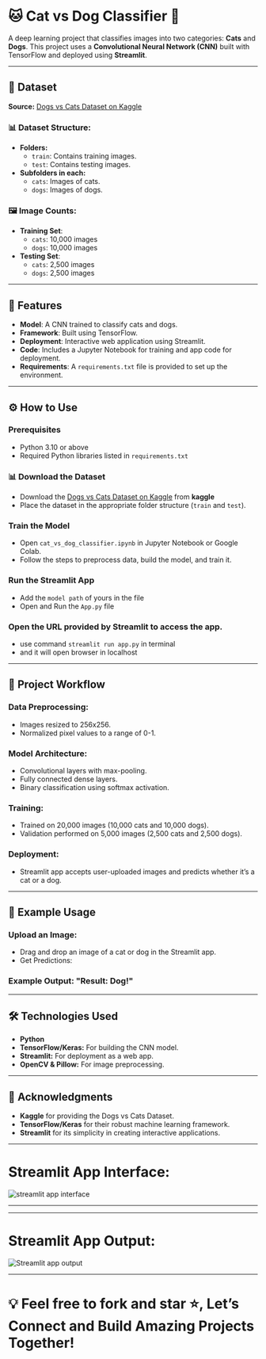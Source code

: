 # 🐱 Cat vs Dog Classifier 🐶

A deep learning project that classifies images into two categories: **Cats** and **Dogs**. This project uses a **Convolutional Neural Network (CNN)** built with TensorFlow and deployed using **Streamlit**.

---

## 📂 Dataset

**Source:** [Dogs vs Cats Dataset on Kaggle](https://www.kaggle.com/datasets/salader/dogs-vs-cats/data)

### 📊 Dataset Structure:
- **Folders:**
  - `train`: Contains training images.
  - `test`: Contains testing images.
- **Subfolders in each:**
  - `cats`: Images of cats.
  - `dogs`: Images of dogs.

### 🖼️ Image Counts:
- **Training Set**:
  - `cats`: 10,000 images
  - `dogs`: 10,000 images
- **Testing Set**:
  - `cats`: 2,500 images
  - `dogs`: 2,500 images

---

## 🚀 Features

- **Model**: A CNN trained to classify cats and dogs.
- **Framework**: Built using TensorFlow.
- **Deployment**: Interactive web application using Streamlit.
- **Code**: Includes a Jupyter Notebook for training and app code for deployment.
- **Requirements**: A `requirements.txt` file is provided to set up the environment.

---

## ⚙️ How to Use

### Prerequisites
- Python 3.10 or above
- Required Python libraries listed in `requirements.txt`

### 📊 Download the Dataset
- Download the [Dogs vs Cats Dataset on Kaggle](https://www.kaggle.com/datasets/salader/dogs-vs-cats/data) from **kaggle**
- Place the dataset in the appropriate folder structure (`train` and `test`).

### Train the Model
- Open `cat_vs_dog_classifier.ipynb` in Jupyter Notebook or Google Colab.
- Follow the steps to preprocess data, build the model, and train it.

### Run the Streamlit App
- Add the `model path` of yours in the file
- Open and Run the `App.py` file

### Open the URL provided by Streamlit to access the app.
-  use command `streamlit run app.py` in terminal
-  and it will open browser in localhost


---

## 📝 Project Workflow 


### Data Preprocessing:
- Images resized to 256x256.
- Normalized pixel values to a range of 0-1.

### Model Architecture:
- Convolutional layers with max-pooling.
- Fully connected dense layers.
- Binary classification using softmax activation.

### Training:
- Trained on 20,000 images (10,000 cats and 10,000 dogs).
- Validation performed on 5,000 images (2,500 cats and 2,500 dogs).

### Deployment:
- Streamlit app accepts user-uploaded images and predicts whether it’s a cat or a dog.

---

## 🌟 Example Usage

### Upload an Image:
- Drag and drop an image of a cat or dog in the Streamlit app.
- Get Predictions:

### Example Output: "Result: Dog!"

---

## 🛠️ Technologies Used

- **Python**
- **TensorFlow/Keras:** For building the CNN model.
- **Streamlit:** For deployment as a web app.
- **OpenCV & Pillow:** For image preprocessing.

---

## 🙏 Acknowledgments

- **Kaggle** for providing the Dogs vs Cats Dataset.
- **TensorFlow/Keras** for their robust machine learning framework.
- **Streamlit** for its simplicity in creating interactive applications.

---

# Streamlit App Interface:

![streamlit app interface](https://github.com/user-attachments/assets/792e8080-c70d-45d7-b9ee-ffb47a7649ed)

---
---
# Streamlit App Output:

![Streamlit app output](https://github.com/user-attachments/assets/83d38f93-21f0-4b8b-8518-a5493be937b8)


---

# 💡 Feel free to fork and star ⭐, Let’s Connect and Build Amazing Projects Together!
